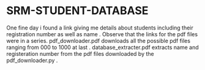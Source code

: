 # SRM-STUDENT-DATABASE
One fine day i found a link giving me details about students including their registration number as well as name . Observe that the links for the pdf files were in a series.  pdf_downloader.pdf downloads all the possible pdf files ranging from 000 to 1000 at last . database_extracter.pdf extracts name and registeration number from the pdf files downloaded by the pdf_downloader.py .
